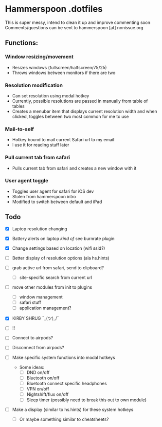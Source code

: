 # Hammerspoon .dotfiles

This is super messy, intend to clean it up and improve commenting soon
Comments/questions can be sent to hammerspoon [at] nonissue.org

## Functions:

### Window resizing/movement
* Resizes windows (fullscreen/halfscreen/75/25)
* Throws windows between monitors if there are two

### Resolution modification
* Can set resolution using modal hotkey
* Currently, possible resolutions are passed in manually from table of tables
* Creates a menubar item that displays current resolution width and when clicked, toggles between two most common for me to use

### Mail-to-self
* Hotkey bound to mail current Safari url to my email
* I use it for reading stuff later

### Pull current tab from safari
* Pulls current tab from safari and creates a new window with it

### User agent toggle
* Toggles user agent for safari for iOS dev
* Stolen from hammerspoon intro
* Modified to switch between default and iPad

## Todo
* [x] Laptop resolution changing
* [x] Battery alerts on laptop *kind* *of* see burnrate plugin
* [x] Change settings based on location (wifi ssid?)
* [ ] Better display of resolution options (ala hs.hints)
* [ ] grab active url from safari, send to clipboard?
  * [ ] site-specific search from current url
* [ ] move other modules from init to plugins
  * [ ] window management
  * [ ] safari stuff
  * [ ] application management?
* [x] KIRBY SHRUG ¯\_(ツ)_/¯
* [ ] !!
* [ ] Connect to airpods?
* [ ] Disconnect from airpods?

* [ ] Make specific system functions into modal hotkeys
  * Some ideas:
    * [ ] DND on/off
    * [ ] Bluetooth on/off
    * [ ] Bluetooth connect specific headphones
    * [ ] VPN on/off
    * [ ] Nightshift/flux on/off
    * [ ] Sleep timer (possibly need to break this out to own module)
* [ ] Make a display (similar to hs.hints) for these system hotkeys
  * [ ] Or maybe something similar to cheatsheets?
